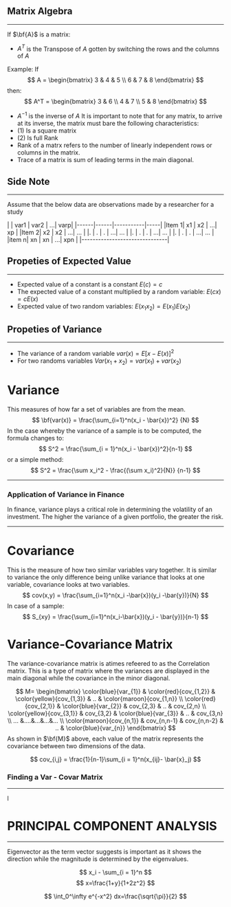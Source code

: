 ## Matrix Algebra
---
If $\bf{A}$ is a matrix:
- $A^T$ is the Transpose of $A$ gotten by switching the rows and the columns of $A$

Example:
If 
$$
A = \begin{bmatrix}
    3 & 4 & 5 \\
    6 & 7 & 8
    \end{bmatrix}
$$
then:
$$
A^T = \begin{bmatrix}
      3 & 6 \\
      4 & 7 \\
      5 & 8
      \end{bmatrix}
$$
- $A^{-1}$ is the inverse of $A$
It is important to note that for any matrix, to arrive at its inverse, the matrix must bare the following characteristics:
- (1) Is a square matrix
- (2) Is full Rank
- Rank of a matrx refers to the number of linearly independent rows or columns in the matrix.
- Trace of a matrix is sum of leading terms in the main diagonal.

## Side Note
---
Assume that the below data are observations made by a researcher for a study

|      | var1 | var2 | ...| varp|
|------|------|-----------|-----|
|Item 1|  x1  | x2   | ...| xp  |
|Item 2|  x2  | x2   | ...| ... |
|.     |   .  | .    | ...| ... |
|.     |   .  | .    | ...| ... |
|.     |   .  | .    | ...| ... |
|item n| xn   | xn   | ...| xpn |
|-------------------------------|


## Propeties of Expected Value

---
- Expected value of a constant is a constant 
$E(c) = c$
- The expected value of a constant multiplied by a random variable: 
$E(c x) = cE(x)$
- Expected value of two random variables:
$E(x_1x_2) = E(x_1)E(x_2)$


## Propeties of Variance

---
- The variance of a random variable $var(x) = E[x-E(x)]^2$
- For two randoms variables $Var(x_1 + x_2) = var(x_1)+ var(x_2)$ 
# Variance 
This measures of how far a set of variables are from the mean. 
$$
\bf{var(x)} = \frac{\sum_{i=1}^n(x_i - \bar{x})^2} {N}
$$
In the case whereby the variance of a sample is to be computed, the formula changes to:
$$
S^2 = \frac{\sum_{i = 1}^n(x_i - \bar{x})^2}{n-1}
$$
or a simple method:
$$
S^2 = \frac{\sum x_i^2 - \frac{(\sum x_i)^2}{N}} {n-1}
$$

---
### Application of Variance in Finance
In finance, variance plays a critical role in determining the volatility of an investment. The higher the variance of a given portfolio, the greater the risk.

---
# Covariance
This is the measure of how two similar variables vary together. It is similar to variance the only difference being unlike variance that looks at one variable, covariance looks at two variables.
$$
cov(x,y) = \frac{\sum_{i=1}^n(x_i -\bar{x})(y_i -\bar{y})}{N}
$$
In case of a sample:
$$
S_{xy} = \frac{\sum_{i=1}^n(x_i-\bar{x})(y_i - \bar{y})}{n-1}
$$


# Variance-Covariance Matrix
The variance-covariance matrix is atimes refeered to as the Correlation matrix. This is a type of matrix where the variances are displayed in the main diagonal while the covariance in the minor diagonal.


$$
M=
  \begin{bmatrix}
    \color{blue}{var_{1}} & \color{red}{cov_{1,2}} & \color{yellow}{cov_{1,3}} & .. & \color{maroon}{cov_{1,n}} \\
    \color{red}{cov_{2,1}} & \color{blue}{var_{2}} & cov_{2,3} & .. & cov_{2,n} \\
    \color{yellow}{cov_{3,1}} & cov_{3,2} & \color{blue}{var_{3}} & .. & cov_{3,n} \\
    ... &....&...&...&... \\
    \color{maroon}{cov_{n,1}} & cov_{n,n-1} & cov_{n,n-2} & .. & \color{blue}{var_{n}}
  \end{bmatrix}
$$
As shown in $\bf{M}$ above, each value of the matrix represents the covariance between two dimensions of the data. 

$$
cov_{i,j} = \frac{1}{n-1}\sum_{i = 1}^n(x_{ij}- \bar{x}_j)
$$
### Finding a Var - Covar Matrix

---
l


# PRINCIPAL COMPONENT ANALYSIS
---
Eigenvector as the term vector suggests is important as it shows the direction while the magnitude is determined by the eigenvalues.




$$
x_i - \sum_{i = 1}^n
$$
$$
x=\frac{1+y}{1+2z^2}
$$

$$
\int_0^\infty e^{-x^2} dx=\frac{\sqrt{\pi}}{2}
$$




